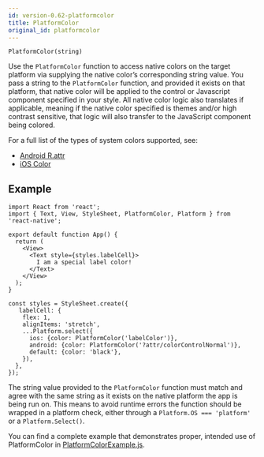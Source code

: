 ```yaml
---
id: version-0.62-platformcolor
title: PlatformColor
original_id: platformcolor
---
```


```
PlatformColor(string)
```

Use the `PlatformColor` function to access native colors on the target platform via supplying the native color’s corresponding string value. You pass a string to the `PlatformColor` function, and provided it exists on that platform, that native color will be applied to the control or Javascript component specified in your style. All native color logic also translates if applicable, meaning if the native color specified is themes and/or high contrast sensitive, that logic will also transfer to the JavaScript component being colored.

For a full list of the types of system colors supported, see:

- [Android R.attr](https://developer.android.com/reference/android/R.attr)
- [iOS Color](https://developer.apple.com/design/human-interface-guidelines/ios/visual-design/color/)

## Example

```
import React from 'react';
import { Text, View, StyleSheet, PlatformColor, Platform } from 'react-native';

export default function App() {
  return (
    <View>
      <Text style={styles.labelCell}>
        I am a special label color!
      </Text>
    </View>
  );
}

const styles = StyleSheet.create({
   labelCell: {
    flex: 1,
    alignItems: 'stretch',
    ...Platform.select({
      ios: {color: PlatformColor('labelColor')},
      android: {color: PlatformColor('?attr/colorControlNormal')},
      default: {color: 'black'},
    }),
  },
});
```

The string value provided to the `PlatformColor` function must match and agree with the same string as it exists on the native platform the app is being run on. This means to avoid runtime errors the function should be wrapped in a platform check, either through a `Platform.OS === 'platform'` or a `Platform.Select()`.

You can find a complete example that demonstrates proper, intended use of PlatformColor in [PlatformColorExample.js](https://github.com/facebook/react-native/blob/master/RNTester/js/examples/PlatformColor/PlatformColorExample.js).

